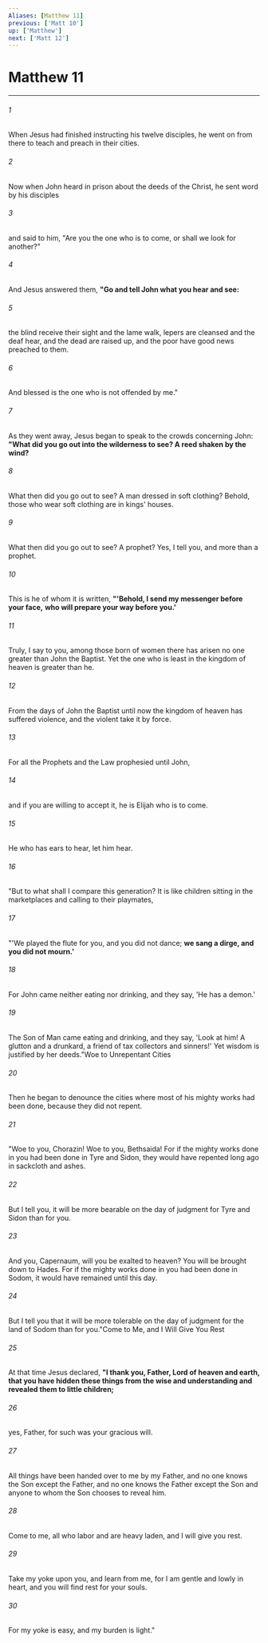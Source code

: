 ```yaml
---
Aliases: [Matthew 11]
previous: ['Matt 10']
up: ['Matthew']
next: ['Matt 12']
---
```

# Matthew 11

***

 

###### 1 
When Jesus had finished instructing his twelve disciples, he went on from there to teach and preach in their cities.
 
 

###### 2 
Now when John heard in prison about the deeds of the Christ, he sent word by his disciples 
 

###### 3 
and said to him, "Are you the one who is to come, or shall we look for another?" 
 

###### 4 
And Jesus answered them, **"Go and tell John what you hear and see:** 
 

###### 5 
the blind receive their sight and the lame walk, lepers are cleansed and the deaf hear, and the dead are raised up, and the poor have good news preached to them. 
 

###### 6 
And blessed is the one who is not offended by me."
 
 

###### 7 
As they went away, Jesus began to speak to the crowds concerning John: **"What did you go out into the wilderness to see? A reed shaken by the wind?** 
 

###### 8 
What then did you go out to see? A man dressed in soft clothing? Behold, those who wear soft clothing are in kings' houses. 
 

###### 9 
What then did you go out to see? A prophet? Yes, I tell you, and more than a prophet. 
 

###### 10 
This is he of whom it is written,
 **"'Behold, I send my messenger before your face,** 
 **who will prepare your way before you.'**
 
 

###### 11 
Truly, I say to you, among those born of women there has arisen no one greater than John the Baptist. Yet the one who is least in the kingdom of heaven is greater than he. 
 

###### 12 
From the days of John the Baptist until now the kingdom of heaven has suffered violence, and the violent take it by force. 
 

###### 13 
For all the Prophets and the Law prophesied until John, 
 

###### 14 
and if you are willing to accept it, he is Elijah who is to come. 
 

###### 15 
He who has ears to hear, let him hear.
 
 

###### 16 
"But to what shall I compare this generation? It is like children sitting in the marketplaces and calling to their playmates,
 
 

###### 17 
"'We played the flute for you, and you did not dance; 
 **we sang a dirge, and you did not mourn.'**
 
 

###### 18 
For John came neither eating nor drinking, and they say, 'He has a demon.' 
 

###### 19 
The Son of Man came eating and drinking, and they say, 'Look at him! A glutton and a drunkard, a friend of tax collectors and sinners!' Yet wisdom is justified by her deeds."Woe to Unrepentant Cities
 
 

###### 20 
Then he began to denounce the cities where most of his mighty works had been done, because they did not repent. 
 

###### 21 
"Woe to you, Chorazin! Woe to you, Bethsaida! For if the mighty works done in you had been done in Tyre and Sidon, they would have repented long ago in sackcloth and ashes. 
 

###### 22 
But I tell you, it will be more bearable on the day of judgment for Tyre and Sidon than for you. 
 

###### 23 
And you, Capernaum, will you be exalted to heaven? You will be brought down to Hades. For if the mighty works done in you had been done in Sodom, it would have remained until this day. 
 

###### 24 
But I tell you that it will be more tolerable on the day of judgment for the land of Sodom than for you."Come to Me, and I Will Give You Rest
 
 

###### 25 
At that time Jesus declared, **"I thank you, Father, Lord of heaven and earth, that you have hidden these things from the wise and understanding and revealed them to little children;** 
 

###### 26 
yes, Father, for such was your gracious will. 
 

###### 27 
All things have been handed over to me by my Father, and no one knows the Son except the Father, and no one knows the Father except the Son and anyone to whom the Son chooses to reveal him. 
 

###### 28 
Come to me, all who labor and are heavy laden, and I will give you rest. 
 

###### 29 
Take my yoke upon you, and learn from me, for I am gentle and lowly in heart, and you will find rest for your souls. 
 

###### 30 
For my yoke is easy, and my burden is light."
 
